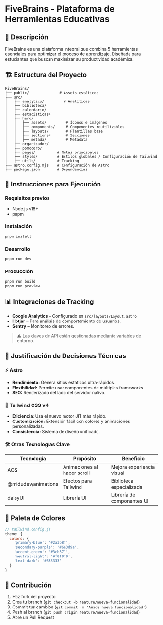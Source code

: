 
# FiveBrains - Plataforma de Herramientas Educativas

## 🧠 Descripción

FiveBrains es una plataforma integral que combina 5 herramientas esenciales para optimizar el proceso de aprendizaje. Diseñada para estudiantes que buscan maximizar su productividad académica.

## 🏗 Estructura del Proyecto

```
FiveBrains/
├── public/              # Assets estáticos
├── src/
│   ├── analytics/         # Analíticas
│   ├── biblioteca/
│   ├── calendario/
│   ├── estadisticas/
│   ├── hero/
│   │   ├── assets/         # Íconos e imágenes
│   │   ├── components/     # Componentes reutilizables
│   │   ├── layouts/        # Plantillas base
│   │   ├── sections/       # Secciones
│   │   ├── metada/         # Metadata
│   ├── organizador/
│   ├── pomodoro/
│   ├── pages/          # Rutas principales
│   ├── styles/         # Estilos globales / Configuración de Tailwind
│   ├── utils/          # Tracking
├── astro.config.mjs    # Configuración de Astro
├── package.json        # Dependencias
```

## 🚀 Instrucciones para Ejecución

### Requisitos previos

- Node.js v18+
- pnpm

### Instalación

```bash
pnpm install
```

### Desarrollo

```bash
pnpm run dev
```

### Producción

```bash
pnpm run build
pnpm run preview
```

## 📊 Integraciones de Tracking

- **Google Analytics** – Configurado en `src/layouts/Layout.astro`
- **Hotjar** – Para análisis de comportamiento de usuarios.
- **Sentry** – Monitoreo de errores.

> ⚠️ Las claves de API están gestionadas mediante variables de entorno.

## 🤔 Justificación de Decisiones Técnicas

### ⚡ Astro

- **Rendimiento:** Genera sitios estáticos ultra-rápidos.
- **Flexibilidad:** Permite usar componentes de múltiples frameworks.
- **SEO:** Renderizado del lado del servidor nativo.

### 🎨 Tailwind CSS v4

- **Eficiencia:** Usa el nuevo motor JIT más rápido.
- **Customización:** Extensión fácil con colores y animaciones personalizadas.
- **Consistencia:** Sistema de diseño unificado.

### 🛠 Otras Tecnologías Clave

| Tecnología             | Propósito               | Beneficio                   |
|------------------------|-------------------------|-----------------------------|
| AOS                    | Animaciones al hacer scroll | Mejora experiencia visual  |
| @midudev/animations    | Efectos para Tailwind   | Biblioteca especializada     |
| daisyUI    | Librería UI   | Librería de componentes UI     |

## 🌈 Paleta de Colores

```js
// tailwind.config.js
theme: {
  colors: {
    'primary-blue': '#2a3b8f',
    'secondary-purple': '#6a3d9a',
    'accent-green': '#3cb371',
    'neutral-light': '#f0f0f0',
    'text-dark': '#333333'
  }
}
```

## 🤝 Contribución

1. Haz fork del proyecto
2. Crea tu branch (`git checkout -b feature/nueva-funcionalidad`)
3. Commit tus cambios (`git commit -m 'Añade nueva funcionalidad'`)
4. Push al branch (`git push origin feature/nueva-funcionalidad`)
5. Abre un Pull Request
